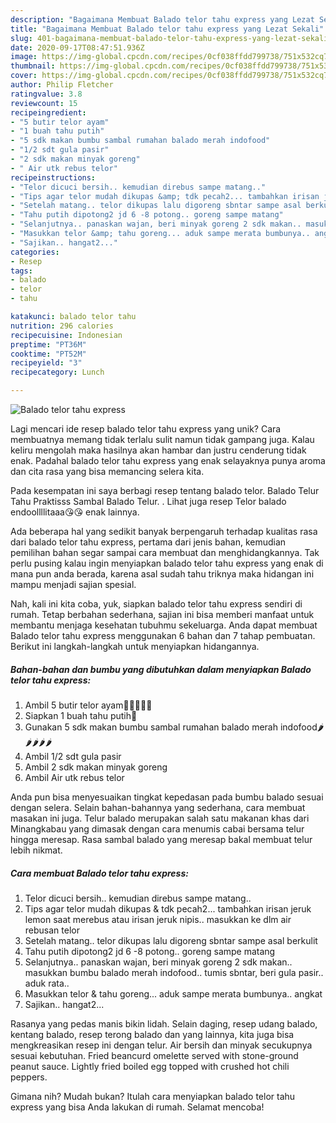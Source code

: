 ```yaml
---
description: "Bagaimana Membuat Balado telor tahu express yang Lezat Sekali"
title: "Bagaimana Membuat Balado telor tahu express yang Lezat Sekali"
slug: 401-bagaimana-membuat-balado-telor-tahu-express-yang-lezat-sekali
date: 2020-09-17T08:47:51.936Z
image: https://img-global.cpcdn.com/recipes/0cf038ffdd799738/751x532cq70/balado-telor-tahu-express-foto-resep-utama.jpg
thumbnail: https://img-global.cpcdn.com/recipes/0cf038ffdd799738/751x532cq70/balado-telor-tahu-express-foto-resep-utama.jpg
cover: https://img-global.cpcdn.com/recipes/0cf038ffdd799738/751x532cq70/balado-telor-tahu-express-foto-resep-utama.jpg
author: Philip Fletcher
ratingvalue: 3.8
reviewcount: 15
recipeingredient:
- "5 butir telor ayam"
- "1 buah tahu putih"
- "5 sdk makan bumbu sambal rumahan balado merah indofood"
- "1/2 sdt gula pasir"
- "2 sdk makan minyak goreng"
- " Air utk rebus telor"
recipeinstructions:
- "Telor dicuci bersih.. kemudian direbus sampe matang.."
- "Tips agar telor mudah dikupas &amp; tdk pecah2... tambahkan irisan jeruk lemon saat merebus atau irisan jeruk nipis.. masukkan ke dlm air rebusan telor"
- "Setelah matang.. telor dikupas lalu digoreng sbntar sampe asal berkulit"
- "Tahu putih dipotong2 jd 6 -8 potong.. goreng sampe matang"
- "Selanjutnya.. panaskan wajan, beri minyak goreng 2 sdk makan.. masukkan bumbu balado merah indofood.. tumis sbntar, beri gula pasir.. aduk rata.."
- "Masukkan telor &amp; tahu goreng... aduk sampe merata bumbunya.. angkat"
- "Sajikan.. hangat2..."
categories:
- Resep
tags:
- balado
- telor
- tahu

katakunci: balado telor tahu 
nutrition: 296 calories
recipecuisine: Indonesian
preptime: "PT36M"
cooktime: "PT52M"
recipeyield: "3"
recipecategory: Lunch

---
```



![Balado telor tahu express](https://img-global.cpcdn.com/recipes/0cf038ffdd799738/751x532cq70/balado-telor-tahu-express-foto-resep-utama.jpg)

Lagi mencari ide resep balado telor tahu express yang unik? Cara membuatnya memang tidak terlalu sulit namun tidak gampang juga. Kalau keliru mengolah maka hasilnya akan hambar dan justru cenderung tidak enak. Padahal balado telor tahu express yang enak selayaknya punya aroma dan cita rasa yang bisa memancing selera kita.

Pada kesempatan ini saya berbagi resep tentang balado telor. Balado Telur Tahu Praktisss Sambal Balado Telur. . Lihat juga resep Telor balado endoollllitaaa😘😘 enak lainnya.

Ada beberapa hal yang sedikit banyak berpengaruh terhadap kualitas rasa dari balado telor tahu express, pertama dari jenis bahan, kemudian pemilihan bahan segar sampai cara membuat dan menghidangkannya. Tak perlu pusing kalau ingin menyiapkan balado telor tahu express yang enak di mana pun anda berada, karena asal sudah tahu triknya maka hidangan ini mampu menjadi sajian spesial.


Nah, kali ini kita coba, yuk, siapkan balado telor tahu express sendiri di rumah. Tetap berbahan sederhana, sajian ini bisa memberi manfaat untuk membantu menjaga kesehatan tubuhmu sekeluarga. Anda dapat membuat Balado telor tahu express menggunakan 6 bahan dan 7 tahap pembuatan. Berikut ini langkah-langkah untuk menyiapkan hidangannya.

<!--inarticleads1-->

##### Bahan-bahan dan bumbu yang dibutuhkan dalam menyiapkan Balado telor tahu express:

1. Ambil 5 butir telor ayam🥚🥚🥚🥚🥚
1. Siapkan 1 buah tahu putih🍙
1. Gunakan 5 sdk makan bumbu sambal rumahan balado merah indofood🌶🌶🌶🌶🌶
1. Ambil 1/2 sdt gula pasir
1. Ambil 2 sdk makan minyak goreng
1. Ambil  Air utk rebus telor


Anda pun bisa menyesuaikan tingkat kepedasan pada bumbu balado sesuai dengan selera. Selain bahan-bahannya yang sederhana, cara membuat masakan ini juga. Telur balado merupakan salah satu makanan khas dari Minangkabau yang dimasak dengan cara menumis cabai bersama telur hingga meresap. Rasa sambal balado yang meresap bakal membuat telur lebih nikmat. 

<!--inarticleads2-->

##### Cara membuat Balado telor tahu express:

1. Telor dicuci bersih.. kemudian direbus sampe matang..
1. Tips agar telor mudah dikupas &amp; tdk pecah2... tambahkan irisan jeruk lemon saat merebus atau irisan jeruk nipis.. masukkan ke dlm air rebusan telor
1. Setelah matang.. telor dikupas lalu digoreng sbntar sampe asal berkulit
1. Tahu putih dipotong2 jd 6 -8 potong.. goreng sampe matang
1. Selanjutnya.. panaskan wajan, beri minyak goreng 2 sdk makan.. masukkan bumbu balado merah indofood.. tumis sbntar, beri gula pasir.. aduk rata..
1. Masukkan telor &amp; tahu goreng... aduk sampe merata bumbunya.. angkat
1. Sajikan.. hangat2...


Rasanya yang pedas manis bikin lidah. Selain daging, resep udang balado, kentang balado, resep terong balado dan yang lainnya, kita juga bisa mengkreasikan resep ini dengan telur. Air bersih dan minyak secukupnya sesuai kebutuhan. Fried beancurd omelette served with stone-ground peanut sauce. Lightly fried boiled egg topped with crushed hot chili peppers. 

Gimana nih? Mudah bukan? Itulah cara menyiapkan balado telor tahu express yang bisa Anda lakukan di rumah. Selamat mencoba!
